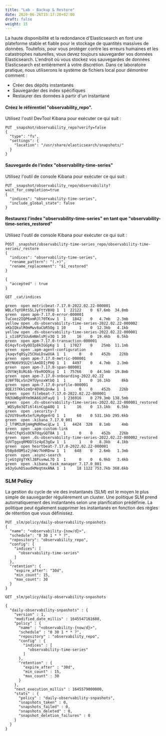 ```yaml
---
title: "Lab - Backup & Restore"
date: 2020-06-26T15:17:20+02:00
draft: false
weight: 15
---
```



La haute disponibilité et la redondance d'Elasticsearch en font une plateforme stable et fiable pour le stockage de quantités massives de données. Toutefois, pour vous protéger contre les erreurs humaines et les catastrophes naturelles, vous devez toujours sauvegarder vos données Elasticsearch. L'endroit où vous stockez vos sauvegardes de données Elasticsearch est entièrement à votre discrétion. Dans ce laboratoire pratique, nous utiliserons le système de fichiers local pour démontrer comment :

* Créer des dépôts instantanés
* Sauvegarder des index spécifiques
* Restaurer des données à partir d'un instantané


#### Créez le référentiel "observability_repo".

Utilisez l'outil DevTool Kibana pour exécuter ce qui suit :

```
PUT _snapshot/observability_repo?verify=false
{
  "type": "fs",
  "settings": {
    "location": "/usr/share/elasticsearch/snapshots/"
  }
}
```

#### Sauvegarde de l'index "observability-time-series"

Utilisez l'outil de console Kibana pour exécuter ce qui suit :

```
PUT _snapshot/observability_repo/observability?wait_for_completion=true
{
  "indices": "observability-time-series",
  "include_global_state": false
}
```

#### Restaurez l'index "observability-time-series" en tant que "observability-time-series_restored"

Utilisez l'outil de console Kibana pour exécuter ce qui suit :

```
POST _snapshot/observability-time-series_repo/observability-time-series/_restore
{
  "indices": "observability-time-series",
  "rename_pattern": "(.+)",
  "rename_replacement": "$1_restored"
}
```

```
{
  "accepted" : true
}
```

```
GET _cat/indices
```

```
green  open metricbeat-7.17.0-2022.02.22-000001                      WBLcTqYORtS5LJyFttVBXQ 1  1  22122    0  67.6mb  34.8mb
green  open apm-7.17.0-error-000001                                  TuCoez2IQP6xmRJl70TKvw 1  1   1842    0   4.7mb   2.3mb
yellow open .ds-observability-time-series-2022.02.22-000002          xKbIQkulR0mMwv8aCbR5Og 1 10      1    0  12.3kb   4.1kb
yellow open .ds-observability-time-series-2022.02.22-000001          i_sIi8P2SUu6mNmlsMjv3Q 1 10     16    0  19.4kb   6.5kb
green  open apm-7.17.0-transaction-000001                            O14qvTcvQyOOIp8kIGGpKg 1  1  17027    0    25mb  11.1mb
green  open .apm-agent-configuration                                 jkaqvfq0Sy25CHaLDswUUA 1  1      0    0    452b    226b
green  open apm-7.17.0-metric-000001                                 mXYNU6V9SU2tlAmODIjPHQ 1  1   4497    0   4.7mb   2.3mb
green  open apm-7.17.0-span-000001                                   iOVtWj8iRL6b-YbxROQ9ig 1  1  75766    0  44.5mb  19.8mb
green  open apm-7.17.0-onboarding-2022.02.22                         dJ8FT0LvSn2HTUynoxWtbQ 1  1      1    0  16.1kb     8kb
green  open apm-7.17.0-profile-000001                                dQEJ37KkSzmQr4DVKLQnAw 1  1      0    0    452b    226b
green  open filebeat-7.17.0-2022.02.22-000001                        hN3UWBgXRYm9KA66iHfayQ 1  1 236916    0 279.3mb 138.5mb
green  open .ds-observability-time-series-2022.02.22-000001_restored _WQSy8o3QTi6l4inCqpA8Q 1  1     16    0  13.1kb   6.5kb
green  open .security-7                                              o2VUY0seRxSefLHyOge4rQ 1  1     60    0 531.1kb 295.6kb
green  open .kibana_7.17.0_001                                       J_lf9M3zRjmHgMdRhwcqLw 1  1   4424  328   8.1mb     4mb
green  open .apm-custom-link                                         fnAtCfqXSsOCN7dqyGQT8A 1  1      0    0    452b    226b
green  open .ds-observability-time-series-2022.02.22-000002_restored SUVTggxqRMODlSz4pE3gEw 1  1      1    0   8.3kb   4.1kb
green  open heartbeat-7.17.0-2022.02.22-000001                       U50p8dOMSz2jhWz7kHRDnw 1  1    648    0   2.6mb   1.3mb
green  open .async-search                                            JjeGtgVgTYKlJ8PsvmwL7Q 1  1      0    0   6.9kb   3.4kb
green  open .kibana_task_manager_7.17.0_001                          x63yGuhDSaudkMeqtmxANA 1  1     18 1122 753.7kb 368.6kb
```

### SLM Policy

La gestion du cycle de vie des instantanés (SLM) est le moyen le plus simple de sauvegarder régulièrement un cluster. Une politique SLM prend automatiquement des instantanés selon une planification prédéfinie. La politique peut également supprimer les instantanés en fonction des règles de rétention que vous définissez.

```
PUT _slm/policy/daily-observability-snpashots
{
  "name": "<observability-{now/d}>",
  "schedule": "0 30 1 * * ?",
  "repository": "observability_repo",
  "config": {
    "indices": [
      "observability-time-series"
    ]
  },
  "retention": {
    "expire_after": "30d",
    "min_count": 15,
    "max_count": 30
  }
}
```

```
GET _slm/policy/daily-observability-snpashots
```

```
{
  "daily-observability-snpashots" : {
    "version" : 1,
    "modified_date_millis" : 1645547161680,
    "policy" : {
      "name" : "<observability-{now/d}>",
      "schedule" : "0 30 1 * * ?",
      "repository" : "observability_repo",
      "config" : {
        "indices" : [
          "observability-time-series"
        ]
      },
      "retention" : {
        "expire_after" : "30d",
        "min_count" : 15,
        "max_count" : 30
      }
    },
    "next_execution_millis" : 1645579800000,
    "stats" : {
      "policy" : "daily-observability-snpashots",
      "snapshots_taken" : 0,
      "snapshots_failed" : 0,
      "snapshots_deleted" : 0,
      "snapshot_deletion_failures" : 0
    }
  }
}
```

